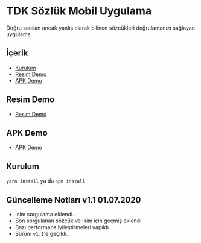 # TDK Sözlük Mobil Uygulama


Doğru sanılan ancak yanlış olarak bilinen sözcükleri doğrulamanızı sağlayan uygulama.

## İçerik

- [Kurulum](#kurulum)
- [Resim Demo](#resim-demo)
- [APK Demo](#apk-demo)

## Resim Demo
* [Resim Demo](https://api.iamtortue.com/sozluk/)

## APK Demo
* [APK Demo](https://drive.google.com/file/d/1KnEdNLn0w0cF2MltFvPtHRI4MVS4afAV/view)

## Kurulum

`yarn install` ya da `npm install`


## Güncelleme Notları v1.1 01.07.2020


- İsim sorgulama eklendi.
- Son sorgulanan sözcük ve isim için geçmiş eklendi.
- Bazı performans iyileştirmeleri yapıldı.
- Sürüm `v1.1`'e geçildi.